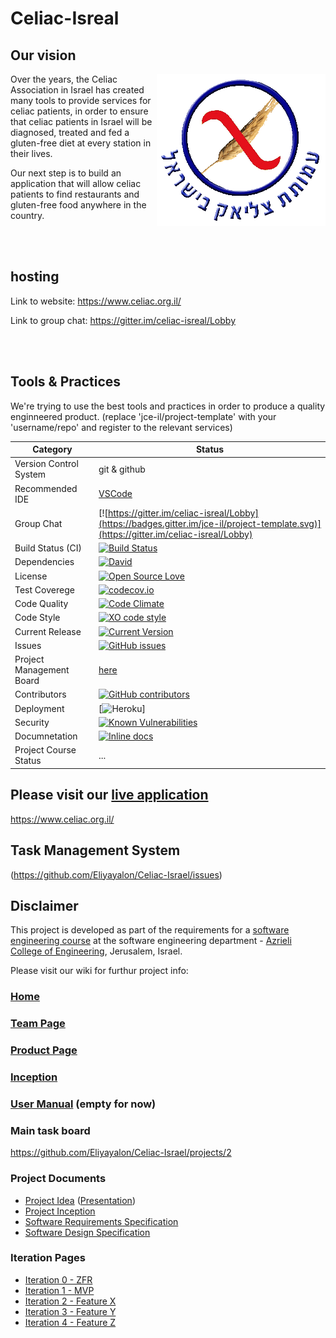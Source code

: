 # Celiac-Isreal
## Our vision
 <img align="right" src="https://github.com/Eliyayalon/Celiac-Israel/blob/master/image/celiac.gif"/>

Over the years, the Celiac Association in Israel has created many tools to provide services for celiac patients, in order to ensure that celiac patients in Israel will be diagnosed, treated and fed a gluten-free diet at every station in their lives.

Our next step is to build an application that will allow celiac patients to find restaurants and gluten-free food anywhere in the country.

<br></br>



## hosting

Link to website:
https://www.celiac.org.il/

Link to group chat:
https://gitter.im/celiac-isreal/Lobby

<br></br>





## Tools & Practices
We're trying to use the best tools and practices in order to produce a quality enginneered product.
(replace 'jce-il/project-template' with your 'username/repo' and register to the relevant services)

|Category|Status|
|---|---|
| Version Control System| git & github |
| Recommended IDE | [VSCode](https://code.visualstudio.com) |
| Group Chat | [![https://gitter.im/celiac-isreal/Lobby](https://badges.gitter.im/jce-il/project-template.svg)](https://gitter.im/celiac-isreal/Lobby) |
| Build Status (CI) |  [![Build Status](https://travis-ci.org/jce-il/project-template.svg?branch=master)](https://travis-ci.org/jce-il/project-template) |
| Dependencies | [![David](https://img.shields.io/david/dev/idleberg/vscode-badges.svg?style=flat-square)](https://david-dm.org/jce-il/project-template?type=dev) |
| License | [![Open Source Love](https://badges.frapsoft.com/os/mit/mit.svg?v=102)](https://github.com/ellerbrock/open-source-badge/) |
| Test Coverege | [![codecov.io](https://codecov.io/github/jce-il/project-template/coverage.svg?branch=master)](https://codecov.io/github/jce-il/project-template?branch=master) |
| Code Quality | [![Code Climate](https://codeclimate.com/github/jce-il/project-template.svg)](https://codeclimate.com/github/jce-il/project-template) |
| Code Style | [![XO code style](https://img.shields.io/badge/code_style-XO-5ed9c7.svg)](https://github.com/jce-il/project-template) |
| Current Release | [![Current Version](https://img.shields.io/github/release/jce-il/project-template.svg?style=flat)](https://github.com/jce-il/project-template/releases) |
| Issues | [![GitHub issues](https://img.shields.io/github/issues/jce-il/project-template.svg?style=flat)](https://github.com/jce-il/project-template/issues) |
| Project Management Board| [here](https://github.com/jce-il/project-template/projects/1) |
| Contributors | [![GitHub contributors](https://img.shields.io/github/contributors/cdnjs/cdnjs.svg)](https://github.com/jce-il/project-template/graphs/contributors)|
| Deployment | [![Heroku](http://heroku-badge.herokuapp.com/?app=my-app&style=flat&svg=1&root=index.html)] |
| Security | [![Known Vulnerabilities](https://snyk.io/test/github/jce-il/project-template/badge.svg)](https://snyk.io/test/github/jce-il/project-template) |
| Documnetation | [![Inline docs](http://inch-ci.org/github/jce-il/project-template.svg?branch=master)](http://inch-ci.org/github/jce-il/project-template) |
| Project Course Status | ... |

## Please visit our [live application](https://demo.reactstarterkit.com/)
https://www.celiac.org.il/


## Task Management System
(https://github.com/Eliyayalon/Celiac-Israel/issues)


## Disclaimer
This project is developed as part of the requirements for a [software engineering course](https://github.com/jce-il/se-class/wiki) at the software engineering department - [Azrieli College of Engineering](http://www.jce.ac.il/), Jerusalem, Israel.

Please visit our wiki for furthur project info: 
### [Home ](../../wiki/Home)
### [Team Page](../../wiki/team)
### [Product Page](../../wiki/ProductPage)
### [Inception ](../../wiki/Inception)
### [User Manual](../../wiki/user-manual) (empty for now)


### Main task board
https://github.com/Eliyayalon/Celiac-Israel/projects/2

### Project Documents
- [Project Idea](docs/idea.pdf) ([Presentation](docs/idea-slides.pdf))
- [Project Inception](../../wiki/inception)
- [Software Requirements Specification](../../wiki/srs)
- [Software Design Specification](../../wiki/sds)

### Iteration Pages
- [Iteration 0 - ZFR](../../wiki/iter-0-ZFR)
- [Iteration 1 - MVP](../../wiki/iter-1--MVP)
- [Iteration 2 - Feature X]()
- [Iteration 3 - Feature Y]()
- [Iteration 4 - Feature Z]()



